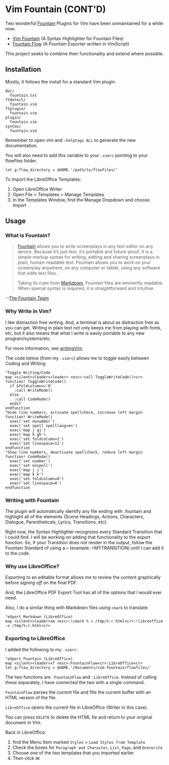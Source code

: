 # Vim Fountain (CONT'D)

Two wonderful [Fountain](https://fountain.io) Plugins for Vim have been unmaintained for a while now:
* [Vim Fountain](https://github.com/vim-scripts/fountain.vim)
  (A Syntax Highlighter for Fountain Files)
* [Fountain Flow](https://github.com/vim-scripts/fountainflow.vim)
  (A Fountain Exporter written in VimScript)

This project seeks to combine their functionality and extend where possible.

## Installation

Mostly, it follows the install for a standard Vim plugin:

~~~
doc/
  fountain.txt
ftdetect/
  fountain.vim
ftplugin/
  fountain.vim
plugin/
  fountain.vim
syntax/
  fountain.vim
~~~

Remember to open vim and `:helptags ALL` to generate the new documentation.

You will also need to add this variable to your `.vimrc` pointing to your flowfiles folder.

~~~vimrc
let g:flow_directory = $HOME.'/path/to/flowfiles/'
~~~

To Import the LibreOffice Templates:

1. Open LibreOffice Writer
2. Open File > Templates > Manage Templates
3. In the Templates Window, find the Manage Dropdown and choose Import

## Usage

### What is Fountain?

> [Fountain](https://fountain.io/) allows you to write screenplays in any text editor on any device. Because it’s just text, it’s portable and future-proof. It is a simple markup syntax for writing, editing and sharing screenplays in plain, human-readable text. Fountain allows you to work on your screenplay anywhere, on any computer or tablet, using any software that edits text files.
> 
> Taking its cues from [Markdown](https://en.wikipedia.org/wiki/Markdown), Fountain files are eminently readable. When special syntax is required, it is straightforward and intuitive.

--[The Fountain Team](https://fountain.io/)

### Why Write in Vim?

I like distraction free writing. And, a terminal is about as distraction free as you can get. Writing in plain text not only keeps me from playing with fonts, etc, but it also means that what I write is easily portable to any new program/systems/etc.

For more information, see [writingVim](https://github.com/phantomdiorama/writingvim).

The code below (from my `.vimrc`) allows me to toggle easily between Coding and Writing:

~~~vimrc
"Toggle Writing/Code
map <silent><leader><leader> <esc>:call ToggleWriteCode()<cr>
function! ToggleWriteCode()
  if &foldcolumn=='0'
    :call WriteMode()
  else
    :call CodeMode()
  endif
endfunction
"Hide line numbers, activate spellcheck, increase left margin
function! WriteMode()
  exec('set nonumber')
  exec('set spell spelllang=en')
  exec('map j gj') 
  exec('map k gk')
  exec('set foldcolumn=1')
  exec('set linespace=11')
endfunction
"Show line numbers, deactivate spellcheck, reduce left margin
function! CodeMode()
  exec('set number')
  exec('set nospell')
  exec('map j j') 
  exec('map k k')
  exec('set foldcolumn=0')
  exec('set linespace=0')
endfunction
~~~

### Writing with Fountain

The plugin will automatically identify any file ending with .fountain and highlight all of the elements (Scene Headings, Actions, Characters, Dialogue, Parentheticals, Lyrics, Transitions, etc).

Right now, the Syntax Highlighter recognizes every Standard Transition that I could find. I will be working on adding that functionality to the export function. So, if your Transition does not render in the output, follow the Fountain Standard of using a `>` (example: >MYTRANSITION) until I can add it to the code.

### Why use LibreOffice?

Exporting to an editable format allows me to review the content graphically before _signing off_ on the final PDF.

And, the LibreOffice PDF Export Tool has all of the options that I would ever need.

Also, I do a similar thing with Markdown files using `cmark` to translate:

~~~vimrc
"eXport Markdown (LibreOffice)
map <silent><leader>xm <esc>:!cmark % > /tmp/%:r.html<cr>:!libreoffice -o /tmp/%:r.html<cr>
~~~

### Exporting to LibreOffice

I added the following to my `.vimrc`:

~~~vimrc
"eXport Fountain (LibreOffice)
map <silent><leader>xf <esc>:FountainFlow<cr>:LibreOffice<cr>
let g:flow_directory = $HOME.'/Documents/vim-fountain/flowfiles/'
~~~

The two functions are `:FountainFlow` and `:LibreOffice`. Instead of calling these separately, I have connected the two with a single command.

`FountainFlow` parses the current file and fills the current buffer with an HTML version of the file.

`LibreOffice` opens the current file in LibreOffice (Writer in this case).

You can press `DELETE` to delete the HTML fie and return to your original document in Vim.

Back in LibreOffice:

1. find the Menu Item marked `Styles` > `Load Styles from Template`
1. Check the boxes for `Paragraph and Character`, `List`, `Page`, and `Overwrite`
1. Choose one of the two templates that you imported earlier
1. Then click `OK`


